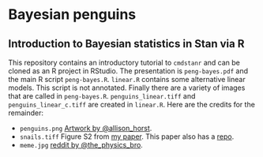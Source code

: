 # Bayesian penguins
## Introduction to Bayesian statistics in Stan via R
This repository contains an introductory tutorial to `cmdstanr` and can be cloned as an R project in RStudio. The presentation is `peng-bayes.pdf` and the main R script `peng-bayes.R`. `linear.R` contains some alternative linear models. This script is not annotated. Finally there are a variety of images that are called in `peng-bayes.R`. `penguins_linear.tiff` and `penguins_linear_c.tiff` are created in `linear.R`. Here are the credits for the remainder:
- `penguins.png` [Artwork by @allison_horst](https://allisonhorst.github.io/palmerpenguins/reference/figures/lter_penguins.png).
- `snails.tiff` Figure S2 from [my paper](https://doi.org/10.1007/s10750-023-05143-4). This paper also has a [repo](https://github.com/lukaseamus/Phorcus).
- `meme.jpg` [reddit by @the_physics_bro](https://www.reddit.com/r/physicsmemes/comments/ro2lm1/it_always_was/). 
